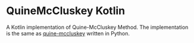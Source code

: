 # QuineMcCluskey Kotlin

A Kotlin implementation of Quine-McCluskey Method. The implementation is the same as [quine-mccluskey](https://github.com/tpircher/quine-mccluskey) written in Python. 